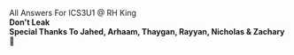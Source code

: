 All Answers For ICS3U1 @ RH King <br>
<b> Don't Leak <b> <br>
Special Thanks To Jahed, Arhaam, Thaygan, Rayyan, Nicholas & Zachary 🙏
